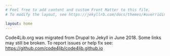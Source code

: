 ```yaml
---
# Feel free to add content and custom Front Matter to this file.
# To modify the layout, see https://jekyllrb.com/docs/themes/#overriding-theme-defaults

layout: home
---
```


Code4Lib.org was migrated from Drupal to Jekyll in June 2018. Some
links may still be broken. To report issues or help fix see:
<a href="https://github.com/code4lib/code4lib.github.io">https://github.com/code4lib/code4lib.github.io</a>
